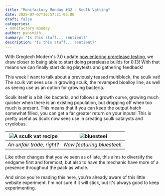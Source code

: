 ```yaml
---
title: "Monifactory Monday #32 - Sculk Vatting"
date: 2025-07-07T16:57:21-05:00
draft: false
categories:
- monifactory monday
author: pansmith
summary: "Is this stuff... sentient?"
description: "Is this stuff... sentient?"
---
```


With Gregtech Modern's 7.0 update [now entering prerelease testing](https://discord.com/channels/701354865217110096/1089299439098810549/1391447027077877801), we draw closer to being able to start doing prerelease builds for 0.13! With that means we can finally start doing playtests and gathering feedback!

This week I want to talk about a previously teased multiblock, the sculk vat! The sculk vat sees use in growing sculk, the revamped bioalloy line, as well as seeing use as an option for growing bacteria.

Sculk itself is a bit like bacteria, and follows a growth curve, growing much quicker when there is an existing population, but dropping off when too much is present. This means that if you can keep the output hatch somewhat filled, you can get a far greater return on your inputs! This is pretty useful as Sculk now sees use in creating sculk catalysts and cryolobus.

| ![A sculk vat recipe](sculkvatrecipe.png) | ![bluesteel](bluesteel.png) |
|:--:|:--:|
| *An unfair trade, right?* | *Now featuring bluesteel!.* |

Like other changes that you've seen as of late, this aims to diversify the endgame first and foremost, but also to have the mechanic have more of a presence throughout the pack as whole.

And since you're reading this here, you’re already aware of this little website experiment. I'm not sure if it will stick, but it's always good to keep experimenting.